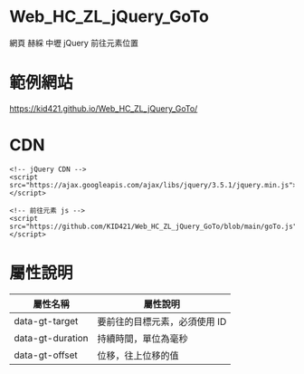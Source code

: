 # Web_HC_ZL_jQuery_GoTo

網頁 赫綵 中壢 jQuery 前往元素位置

# 範例網站

https://kid421.github.io/Web_HC_ZL_jQuery_GoTo/

# CDN

```
<!-- jQuery CDN -->
<script src="https://ajax.googleapis.com/ajax/libs/jquery/3.5.1/jquery.min.js"></script>

<!-- 前往元素 js -->
<script src="https://github.com/KID421/Web_HC_ZL_jQuery_GoTo/blob/main/goTo.js"></script>

```

# 屬性說明

屬性名稱            |屬性說明
--------------------|-----------------------------
data-gt-target      |要前往的目標元素，必須使用 ID
data-gt-duration    |持續時間，單位為毫秒
data-gt-offset      |位移，往上位移的值